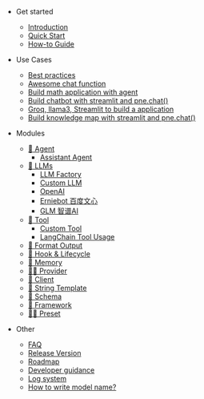 - Get started
  - [Introduction](README.md)
  - [Quick Start](get_started/quick_start.md#quick-start)
  - [How-to Guide](get_started/how-to-guide.md#how-to-guides)

- Use Cases
  - [Best practices](use_cases/intro.md#use-cases)
  - [Awesome chat function](use_cases/chat_usage.md#chat)
  - [Build math application with agent](use_cases/build-math-application-with-agent.md#building-a-math-application-with-promptulate-agents)
  - [Build chatbot with streamlit and pne.chat()](use_cases/streamlit+pne.chat().md#build-a-simple-chatbot-using-streamlit-and-pne)
  - [Groq, llama3, Streamlit to build a application](use_cases/streamlit-groq-llama3.md#groq-llama3-streamlit-to-build-a-application)
  - [Build knowledge map with streamlit and pne.chat()](use_cases/llmapper.md#llmapper)

- Modules
  - [:robot: Agent](modules/agent.md#agent)
    - [Assistant Agent](modules/agents/assistant_agent_usage.md#assistant-agent)
  - [:notebook_with_decorative_cover: LLMs](modules/llm/llm.md#llm)
    - [LLM Factory](modules/llm/llm-factory-usage.md#LLMFactory)
    - [Custom LLM](modules/llm/custom_llm.md#custom-llm)
    - [OpenAI](modules/llm/openai.md#openai)
    - [Erniebot 百度文心](modules/llm/erniebot.md#百度文心erniebot)
    - [GLM 智谱AI](modules/llm/zhipu.md#智谱系列模型)
  - [:toolbox: Tool](modules/tools/index#Tool)
    - [Custom Tool](modules/tools/custom_tool_usage.md#custom-tool)
    - [LangChain Tool Usage](modules/tools/langchain_tool_usage.md#langchain-tool-usage)
  - [🐠 Format Output](modules/formatter.md#简介)
  - [:probing_cane: Hook & Lifecycle](modules/hook.md#what-is-hook)
  - [:department_store: Memory](modules/memory.md#memory)
  - [:man_with_probing_cane: Provider](modules/provider.md#provider)
  - [:muscle: Client](modules/client.md#client)
  - [:helicopter: String Template](modules/other/string_template.md#string-template)
  - [🏫 Schema](modules/schema.md#Schema)
  - [:hiking_boot: Framework](modules/framework.md#framework)
  - [:man_in_tuxedo: Preset](modules/preset.md#preset-角色预设)

- Other 
  - [FAQ](other/faq.md)
  - [Release Version](other/update.md)
  - [Roadmap](other/plan.md)
  - [Developer guidance](other/contribution.md#contributing-to-promptulate)
  - [Log system](other/log_system.md#log-system)
  - [How to write model name?](other/how_to_write_model_name.md#how-to-write-model-name)

